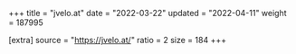 +++
title = "jvelo.at"
date = "2022-03-22"
updated = "2022-04-11"
weight = 187995

[extra]
source = "https://jvelo.at/"
ratio = 2
size = 184
+++
